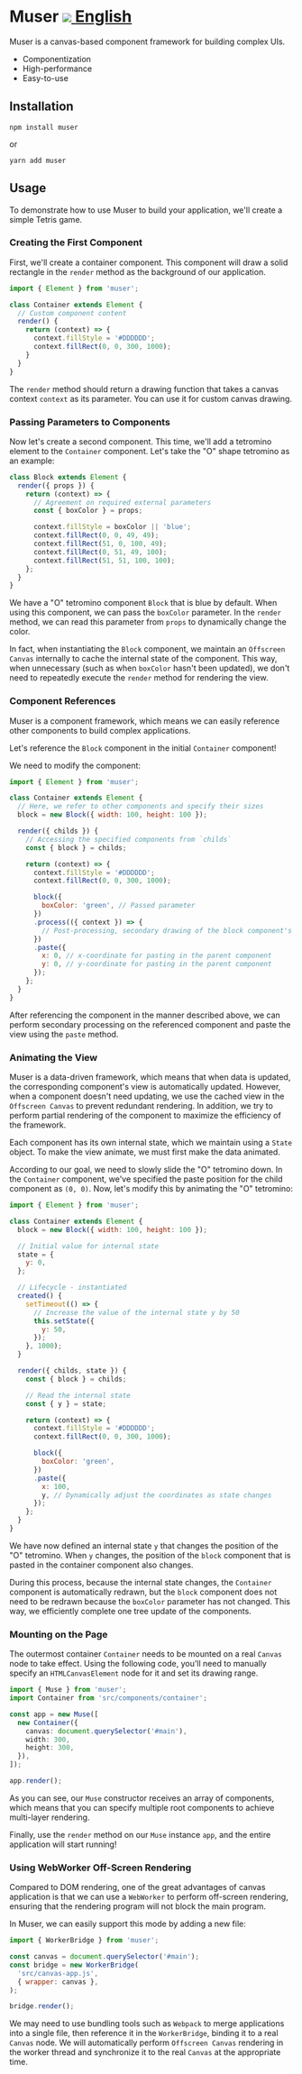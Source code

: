 # Muser <a href="https://www.npmjs.com/package/muser">   <img src="https://img.shields.io/npm/v/muser"/> </a>  [English](https://github.com/ymssx/muse/blob/master/README.md)

Muser is a canvas-based component framework for building complex UIs. 

- Componentization
- High-performance
- Easy-to-use

## Installation

```shell
npm install muser
```

or

```shell
yarn add muser
```

## Usage

To demonstrate how to use Muser to build your application, we'll create a simple Tetris game.

### Creating the First Component

First, we'll create a container component. This component will draw a solid rectangle in the `render` method as the background of our application.

```js
import { Element } from 'muser';

class Container extends Element {
  // Custom component content
  render() {
    return (context) => {
      context.fillStyle = '#DDDDDD';
      context.fillRect(0, 0, 300, 1000);
    }
  }
}
```

The `render` method should return a drawing function that takes a canvas context `context` as its parameter. You can use it for custom canvas drawing.

### Passing Parameters to Components

Now let's create a second component. This time, we'll add a tetromino element to the `Container` component. Let's take the "O" shape tetromino as an example:

```js
class Block extends Element {
  render({ props }) {
    return (context) => {
      // Agreement on required external parameters
      const { boxColor } = props;

      context.fillStyle = boxColor || 'blue';
      context.fillRect(0, 0, 49, 49);
      context.fillRect(51, 0, 100, 49);
      context.fillRect(0, 51, 49, 100);
      context.fillRect(51, 51, 100, 100);
    };
  }
}
```

We have a "O" tetromino component `Block` that is blue by default. When using this component, we can pass the `boxColor` parameter. In the `render` method, we can read this parameter from `props` to dynamically change the color.

In fact, when instantiating the `Block` component, we maintain an `Offscreen Canvas` internally to cache the internal state of the component. This way, when unnecessary (such as when `boxColor` hasn't been updated), we don't need to repeatedly execute the `render` method for rendering the view.

### Component References

Muser is a component framework, which means we can easily reference other components to build complex applications.

Let's reference the `Block` component in the initial `Container` component!

We need to modify the component:

```js
import { Element } from 'muser';

class Container extends Element {
  // Here, we refer to other components and specify their sizes
  block = new Block({ width: 100, height: 100 });

  render({ childs }) {
    // Accessing the specified components from `childs`
    const { block } = childs;

    return (context) => {
      context.fillStyle = '#DDDDDD';
      context.fillRect(0, 0, 300, 1000);

      block({
        boxColor: 'green', // Passed parameter
      })
      .process(({ context }) => {
        // Post-processing, secondary drawing of the block component's view.
      })
      .paste({
        x: 0, // x-coordinate for pasting in the parent component
        y: 0, // y-coordinate for pasting in the parent component
      });
    };
  }
}
```

After referencing the component in the manner described above, we can perform secondary processing on the referenced component and paste the view using the `paste` method.

### Animating the View

Muser is a data-driven framework, which means that when data is updated, the corresponding component's view is automatically updated. However, when a component doesn't need updating, we use the cached view in the `Offscreen Canvas` to prevent redundant rendering. In addition, we try to perform partial rendering of the component to maximize the efficiency of the framework.

Each component has its own internal state, which we maintain using a `State` object. To make the view animate, we must first make the data animated.

According to our goal, we need to slowly slide the "O" tetromino down. In the `Container` component, we've specified the paste position for the child component as `(0, 0)`. Now, let's modify this by animating the "O" tetromino:  

```js
import { Element } from 'muser';

class Container extends Element {
  block = new Block({ width: 100, height: 100 });

  // Initial value for internal state
  state = {
    y: 0,
  };

  // Lifecycle - instantiated
  created() {
    setTimeout(() => {
      // Increase the value of the internal state y by 50
      this.setState({
        y: 50,
      });
    }, 1000);
  }

  render({ childs, state }) {
    const { block } = childs;

    // Read the internal state
    const { y } = state;

    return (context) => {
      context.fillStyle = '#DDDDDD';
      context.fillRect(0, 0, 300, 1000);

      block({
        boxColor: 'green',
      })
      .paste({
        x: 100,
        y, // Dynamically adjust the coordinates as state changes
      });
    };
  }
}
```

We have now defined an internal state `y` that changes the position of the "O" tetromino. When `y` changes, the position of the `block` component that is pasted in the container component also changes.

During this process, because the internal state changes, the `Container` component is automatically redrawn, but the `block` component does not need to be redrawn because the `boxColor` parameter has not changed. This way, we efficiently complete one tree update of the components.

### Mounting on the Page

The outermost container `Container` needs to be mounted on a real `Canvas` node to take effect. Using the following code, you'll need to manually specify an `HTMLCanvasElement` node for it and set its drawing range.

```ts
import { Muse } from 'muser';
import Container from 'src/components/container';

const app = new Muse([
  new Container({
    canvas: document.querySelector('#main'),
    width: 300,
    height: 300,
  }),
]);

app.render();
```

As you can see, our `Muse` constructor receives an array of components, which means that you can specify multiple root components to achieve multi-layer rendering.

Finally, use the `render` method on our `Muse` instance `app`, and the entire application will start running!

### Using WebWorker Off-Screen Rendering

Compared to DOM rendering, one of the great advantages of canvas application is that we can use a `WebWorker` to perform off-screen rendering, ensuring that the rendering program will not block the main program.

In Muser, we can easily support this mode by adding a new file:

```js
import { WorkerBridge } from 'muser';

const canvas = document.querySelector('#main');
const bridge = new WorkerBridge(
  'src/canvas-app.js',
  { wrapper: canvas },
);

bridge.render();
```

We may need to use bundling tools such as `Webpack` to merge applications into a single file, then reference it in the `WorkerBridge`, binding it to a real `Canvas` node. We will automatically perform `Offscreen Canvas` rendering in the worker thread and synchronize it to the real `Canvas` at the appropriate time.
